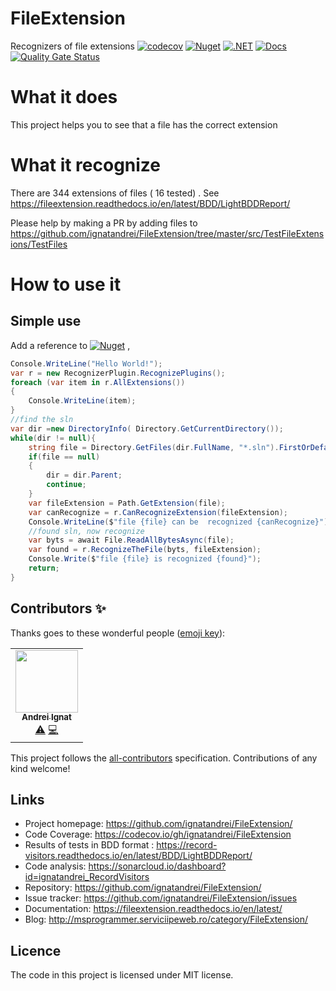 # FileExtension
Recognizers of file extensions
[![codecov](https://codecov.io/gh/ignatandrei/FileExtension/branch/master/graph/badge.svg?token=UA3ZA1KDQ5)](https://codecov.io/gh/ignatandrei/FileExtension)
[![Nuget](https://img.shields.io/nuget/v/FileExtension)](https://www.nuget.org/packages/FileExtension/) 
[![.NET](https://github.com/ignatandrei/FileExtension/actions/workflows/dotnet.yml/badge.svg?branch=master)](https://github.com/ignatandrei/FileExtension/actions/workflows/dotnet.yml)
[![Docs](https://readthedocs.org/projects/fileextension/badge/?version=latest)](https://fileextension.readthedocs.io/en/latest/)
[![Quality Gate Status](https://sonarcloud.io/api/project_badges/measure?project=ignatandrei_FileExtension&metric=alert_status)](https://sonarcloud.io/summary/new_code?id=ignatandrei_FileExtension)
# What it does

This project helps you to see that a file has the correct extension

# What it recognize

There are 344 extensions of files ( 16 tested) .
See https://fileextension.readthedocs.io/en/latest/BDD/LightBDDReport/

Please help by making a PR by adding files to  https://github.com/ignatandrei/FileExtension/tree/master/src/TestFileExtensions/TestFiles

 
# How to use it

## Simple use

Add a reference to [![Nuget](https://img.shields.io/nuget/v/FileExtension)](https://www.nuget.org/packages/FileExtension/) ,
 
```csharp
Console.WriteLine("Hello World!");
var r = new RecognizerPlugin.RecognizePlugins();
foreach (var item in r.AllExtensions())
{
    Console.WriteLine(item);
}
//find the sln
var dir =new DirectoryInfo( Directory.GetCurrentDirectory());
while(dir != null){
    string file = Directory.GetFiles(dir.FullName, "*.sln").FirstOrDefault();
    if(file == null)
    {
        dir = dir.Parent;
        continue;
    }
    var fileExtension = Path.GetExtension(file);
    var canRecognize = r.CanRecognizeExtension(fileExtension);
    Console.WriteLine($"file {file} can be  recognized {canRecognize}");
    //found sln, now recognize
    var byts = await File.ReadAllBytesAsync(file);
    var found = r.RecognizeTheFile(byts, fileExtension);
    Console.Write($"file {file} is recognized {found}");
    return;
}

```


## Contributors ✨

Thanks goes to these wonderful people ([emoji key](https://allcontributors.org/docs/en/emoji-key)):

<!-- ALL-CONTRIBUTORS-LIST:START - Do not remove or modify this section -->
<!-- prettier-ignore-start -->
<!-- markdownlint-disable -->
<table>
  <tr>
    <td align="center"><a href="http://msprogrammer.serviciipeweb.ro/"><img src="https://avatars.githubusercontent.com/u/153982?v=4?s=100" width="100px;" alt=""/><br /><sub><b>Andrei Ignat</b></sub></a><br /><a href="https://github.com/ignatandrei/RecordVisitors/commits?author=ignatandrei" title="Tests">⚠️</a> <a href="https://github.com/ignatandrei/RecordVisitors/commits?author=ignatandrei" title="Code">💻</a></td>
  </tr>
</table>

<!-- markdownlint-restore -->
<!-- prettier-ignore-end -->

<!-- ALL-CONTRIBUTORS-LIST:END -->

This project follows the [all-contributors](https://github.com/all-contributors/all-contributors) specification. Contributions of any kind welcome!
## Links

- Project homepage: https://github.com/ignatandrei/FileExtension/ 
- Code Coverage: https://codecov.io/gh/ignatandrei/FileExtension 
- Results of tests in BDD format : https://record-visitors.readthedocs.io/en/latest/BDD/LightBDDReport/ 
- Code analysis: https://sonarcloud.io/dashboard?id=ignatandrei_RecordVisitors
- Repository: https://github.com/ignatandrei/FileExtension/
- Issue tracker: https://github.com/ignatandrei/FileExtension/issues
- Documentation: https://fileextension.readthedocs.io/en/latest/ 
- Blog: http://msprogrammer.serviciipeweb.ro/category/FileExtension/ 

## Licence

The code in this project is licensed under MIT license.
<!-- You can find the licences for the packages used at https://github.com/ignatandrei/FileExtension/blob/main/src/RecordVisitors/licenses.txt  -->